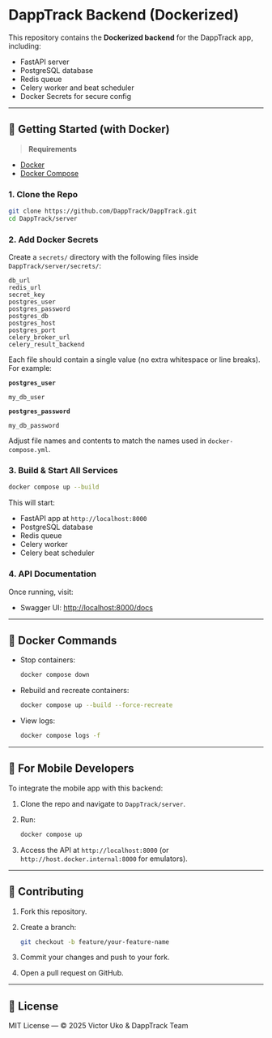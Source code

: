 # DappTrack Backend (Dockerized)

This repository contains the **Dockerized backend** for the DappTrack app, including:
- FastAPI server
- PostgreSQL database
- Redis queue
- Celery worker and beat scheduler
- Docker Secrets for secure config

---

## 🚀 Getting Started (with Docker)

> **Requirements**
- [Docker](https://www.docker.com/products/docker-desktop)
- [Docker Compose](https://docs.docker.com/compose/)

### 1. Clone the Repo

```bash
git clone https://github.com/DappTrack/DappTrack.git
cd DappTrack/server
````

### 2. Add Docker Secrets

Create a `secrets/` directory with the following files inside `DappTrack/server/secrets/`:

```
db_url
redis_url
secret_key
postgres_user
postgres_password
postgres_db
postgres_host
postgres_port
celery_broker_url
celery_result_backend
```

Each file should contain a single value (no extra whitespace or line breaks). For example:

**`postgres_user`**

```
my_db_user
```

**`postgres_password`**

```
my_db_password
```

Adjust file names and contents to match the names used in `docker-compose.yml`.

### 3. Build & Start All Services

```bash
docker compose up --build
```

This will start:

* FastAPI app at `http://localhost:8000`
* PostgreSQL database
* Redis queue
* Celery worker
* Celery beat scheduler

### 4. API Documentation

Once running, visit:

* Swagger UI: [http://localhost:8000/docs](http://localhost:8000/docs)

---

## 🐳 Docker Commands

* Stop containers:

  ```bash
  docker compose down
  ```

* Rebuild and recreate containers:

  ```bash
  docker compose up --build --force-recreate
  ```

* View logs:

  ```bash
  docker compose logs -f
  ```

---

## 📱 For Mobile Developers

To integrate the mobile app with this backend:

1. Clone the repo and navigate to `DappTrack/server`.
2. Run:

   ```bash
   docker compose up
   ```
3. Access the API at `http://localhost:8000` (or `http://host.docker.internal:8000` for emulators).

---

## 🤝 Contributing

1. Fork this repository.
2. Create a branch:

   ```bash
   git checkout -b feature/your-feature-name
   ```
3. Commit your changes and push to your fork.
4. Open a pull request on GitHub.

---

## 📄 License

MIT License — © 2025 Victor Uko & DappTrack Team

